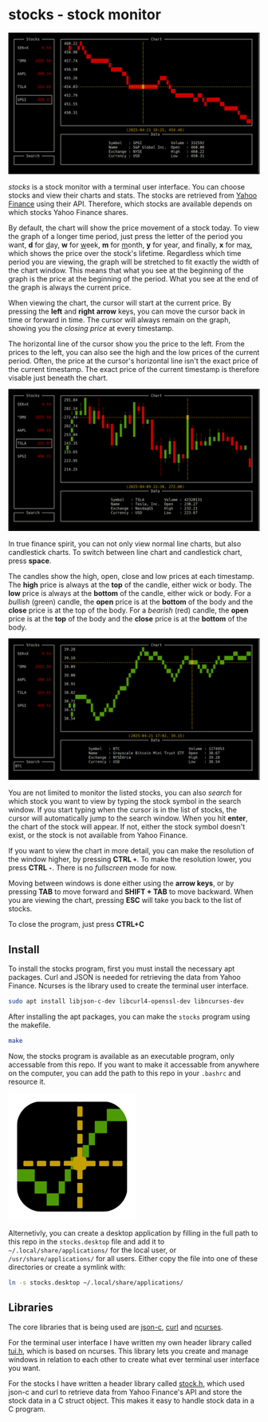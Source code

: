 # stocks - stock monitor

![Screenshot 1](screenshot1.png)

*stocks* is a stock monitor with a terminal user interface. You can choose stocks and view their charts and stats. The stocks are retrieved from [Yahoo Finance](https://finance.yahoo.com/) using their API. Therefore, which stocks are available depends on which stocks Yahoo Finance shares.

By default, the chart will show the price movement of a stock today. To view the graph of a longer time period, just press the letter of the period you want, **d** for <ins>d</ins>ay, **w** for <ins>w</ins>eek, **m** for <ins>m</ins>onth, **y** for <ins>y</ins>ear, and finally, **x** for ma<ins>x</ins>, which shows the price over the stock's lifetime. Regardless which time period you are viewing, the graph will be stretched to fit exactly the width of the chart window. This means that what you see at the beginning of the graph is the price at the beginning of the period. What you see at the end of the graph is always the current price.

When viewing the chart, the cursor will start at the current price. By pressing the **left** and **right** **arrow** keys, you can move the cursor back in time or forward in time. The cursor will always remain on the graph, showing you the *closing price* at every timestamp.

The horizontal line of the cursor show you the price to the left. From the prices to the left, you can also see the high and the low prices of the current period. Often, the price at the cursor's horizontal line isn't the exact price of the current timestamp. The exact price of the current timestamp is therefore visable just beneath the chart.

![Screenshot 2](screenshot2.png)

In true finance spirit, you can not only view normal line charts, but also candlestick charts. To switch between line chart and candlestick chart, press **space**.

The candles show the high, open, close and low prices at each timestamp. The **high** price is always at the **top** of the candle, either wick or body. The **low** price is always at the **bottom** of the candle, either wick or body. For a *bullish* (green) candle, the **open** price is at the **bottom** of the body and the **close** price is at the top of the body. For a *bearish* (red) candle, the **open** price is at the **top** of the body and the **close** price is at the **bottom** of the body.

![Screenshot 3](screenshot3.png)

You are not limited to monitor the listed stocks, you can also *search* for which stock you want to view by typing the stock symbol in the search window. If you start typing when the cursor is in the list of stocks, the cursor will automatically jump to the search window. When you hit **enter**, the chart of the stock will appear. If not, either the stock symbol doesn't exist, or the stock is not available from Yahoo Finance.

If you want to view the chart in more detail, you can make the resolution of the window higher, by pressing **CTRL `+`**. To make the resolution lower, you press **CTRL `-`**. There is no *fullscreen* mode for now.

Moving between windows is done either using the **arrow keys**, or by pressing **TAB** to move forward and **SHIFT + TAB** to move backward. When you are viewing the chart, pressing **ESC** will take you back to the list of stocks.

To close the program, just press **CTRL+C**

## Install

To install the stocks program, first you must install the necessary apt packages. Curl and JSON is needed for retrieving the data from Yahoo Finance. Ncurses is the library used to create the terminal user interface.

```bash
sudo apt install libjson-c-dev libcurl4-openssl-dev libncurses-dev
```

After installing the apt packages, you can make the `stocks` program using the makefile.

```bash
make
```

Now, the stocks program is available as an executable program, only accessable from this repo. If you want to make it accessable from anywhere on the computer, you can add the path to this repo in your `.bashrc` and resource it.

![Icon](icon.png)

Alternetivly, you can create a desktop application by filling in the full path to this repo in the `stocks.desktop` file and add it to `~/.local/share/applications/` for the local user, or `/usr/share/applications/` for all users. Either copy the file into one of these directories or create a symlink with:

```bash
ln -s stocks.desktop ~/.local/share/applications/
```

## Libraries

The core libraries that is being used are [json-c](https://github.com/json-c/json-c), [curl](https://curl.se/libcurl/c/) and [ncurses](https://www.man7.org/linux/man-pages/man3/ncurses.3x.html).

For the terminal user interface I have written my own header library called [tui.h](https://github.com/hfridholm/stocks/blob/master/tui.h), which is based on ncurses. This library lets you create and manage windows in relation to each other to create what ever terminal user interface you want.

For the stocks I have written a header library called [stock.h](https://github.com/hfridholm/stocks/blob/master/stock.h), which used json-c and curl to retrieve data from Yahoo Finance's API and store the stock data in a C struct object. This makes it easy to handle stock data in a C program.
